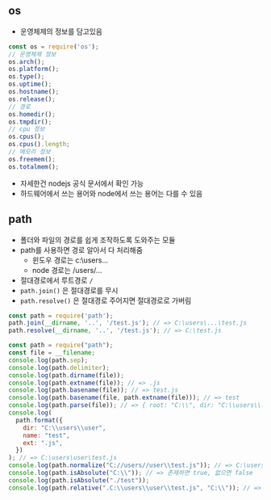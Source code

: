 ## os
- 운영체제의 정보를 담고있음
```js
const os = require('os');
// 운영체제 정보
os.arch();
os.platform();
os.type();
os.uptime();
os.hostname();
os.release();
// 경로
os.homedir();
os.tmpdir();
// cpu 정보
os.cpus();
os.cpus().length;
// 메모리 정보
os.freemem();
os.totalmem();
```
- 자세한건 nodejs 공식 문서에서 확인 가능
- 하드웨어에서 쓰는 용어와 node에서 쓰는 용어는 다를 수 있음
## path
- 폴더와 파일의 경로를 쉽게 조작하도록 도와주는 모듈
- path를 사용하면 경로 알아서 다 처리해줌
  - 윈도우 경로는 c:\users\... 
  - node 경로는 /users/...
- 절대경로에서 루트경로 `/`
- `path.join()` 은 절대경로를 무시
- `path.resolve()` 은 절대경로 주어지면 절대경로로 가버림
```js
const path = require('path');
path.join(__dirname, '..', '/test.js'); // => C:\users\...\test.js
path.resolve(__dirname, '..', '/test.js'); // => C:\test.js
```
```js
const path = require("path");
const file = __filename;
console.log(path.sep);
console.log(path.delimiter);
console.log(path.dirname(file));
console.log(path.extname(file)); // => .js
console.log(path.basename(file)); // => test.js
console.log(path.basename(file, path.extname(file))); // => test
console.log(path.parse(file)); // => { root: "C:\\", dir: "C:\\users\\...", base: "test.js", ext: ".js", name: "test" }
console.log(
  path.format({
    dir: "C:\\users\\user",
    name: "test",
    ext: ".js",
  })
); // => C:\users\user\test.js
console.log(path.normalize("C://users//user\\test.js")); // => C:\users\user\test.js
console.log(path.isAbsolute("C:\\")); // => 존재하면 true, 없으면 false
console.log(path.isAbsolute("./test"));
console.log(path.relative(".C:\\users\\user\\test.js", "C:\\")); // => ../../.. 부모로 올라가면 볼 수 있다
```